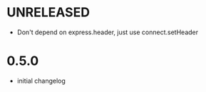 # UNRELEASED

  * Don't depend on express.header, just use connect.setHeader

# 0.5.0

  * initial changelog
